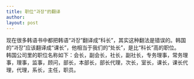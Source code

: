 ```yaml
---
title: 职位"과장"的翻译 
author:
layout: post
---
```

<p>现在很多韩语书中都把韩语“과장”翻译成“科长”，其实这种翻法是错误的。韩国的“과장”应该翻译成“课长”，他相当于我们的“处长”，是比“科长”高的职位。<br />
    韩国公司里的职位名称如下：会长，副会长，社长，副社长，专务理事，常务理事，理事，监事，顾问，部长，本部长，部长代理，次长，室长，课长，课长代理，代理，系长，主任，职员。</p>

